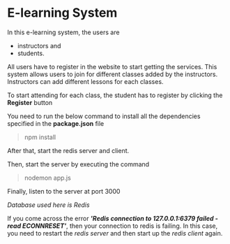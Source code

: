 # E-learning System

In this e-learning system, the users are
  * instructors and
  * students.

All users have to register in the website to start getting the services. This system allows users to join for different classes added by the instructors. Instructors can add different lessons for each classes.

To start attending for each class, the student has to register by clicking the **Register** button

You need to run the below command to install all the dependencies specified in the **package.json**  file
>  npm install

After that, start the redis server and client.

Then, start the server by executing the command
> nodemon app.js

Finally, listen to the server at port 3000

_Database used here is Redis_


If you come across the error _**'Redis connection to 127.0.0.1:6379 failed - read ECONNRESET'**_, then your connection to redis is failing. In this case, you need to restart the _redis server_ and then start up the _redis client_ again.
